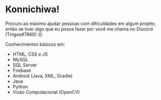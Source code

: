 # Konnichiwa! 

Procuro ao máximo ajudar pessoas com dificuldades em algum projeto, então se tiver algo que eu possa fazer por você me chama no Discord (Thigos#7860) 😉

Conhecimentos básicos em:

- HTML, CSS e JS
- MySQL
- SQL Server
- Firebase
- Android (Java, XML, Gradle)
- Java
- Python
- Visão Computacional (OpenCV)
<!--
**Thigos/Thigos** is a ✨ _special_ ✨ repository because its `README.md` (this file) appears on your GitHub profile.

Here are some ideas to get you started:

- 🔭 I’m currently working on ...
- 🌱 I’m currently learning ...
- 👯 I’m looking to collaborate on ...
- 🤔 I’m looking for help with ...
- 💬 Ask me about ...
- 📫 How to reach me: ...
- 😄 Pronouns: ...
- ⚡ Fun fact: ...
-->
